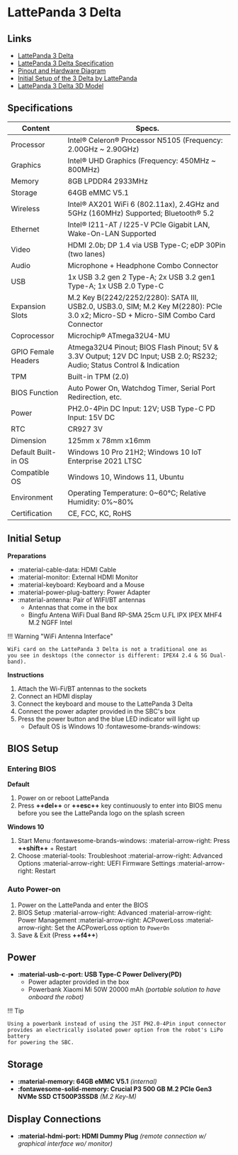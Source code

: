 # LattePanda 3 Delta

## Links

- [LattePanda 3 Delta](https://www.lattepanda.com/lattepanda-3-delta)
- [LattePanda 3 Delta Specification](https://docs.lattepanda.com/content/3rd_delta_edition/specification/)
- [Pinout and Hardware Diagram](https://docs.lattepanda.com/content/3rd_delta_edition/io_playability/)
- [Initial Setup of the 3 Delta by LattePanda](https://docs.lattepanda.com/content/3rd_delta_edition/get_started/)
- [LattePanda 3 Delta 3D Model](https://github.com/LattePandaTeam/LattePanda-3D-Models/tree/master/LattePanda%203%20Delta)

## Specifications

| Content             | Specs.                                                       |
| ------------------- | ------------------------------------------------------------ |
| Processor           | Intel® Celeron® Processor N5105 (Frequency: 2.00GHz ~ 2.90GHz) |
| Graphics            | Intel® UHD Graphics (Frequency: 450MHz ~ 800MHz)             |
| Memory              | 8GB LPDDR4 2933MHz                                           |
| Storage             | 64GB eMMC V5.1                                               |
| Wireless            | Intel® AX201 WiFi 6 (802.11ax), 2.4GHz and 5GHz (160MHz) Supported; Bluetooth® 5.2 |
| Ethernet            | Intel® I211-AT / I225-V PCIe Gigabit LAN, Wake-On-LAN Supported |
| Video               | HDMI 2.0b; DP 1.4 via USB Type-C; eDP 30Pin (two lanes)      |
| Audio               | Microphone + Headphone Combo Connector                       |
| USB                 | 1x USB 3.2 gen 2 Type-A; 2x USB 3.2 gen1 Type-A; 1x USB 2.0 Type-C |
| Expansion Slots     | M.2 Key B(2242/2252/2280): SATA III, USB2.0, USB3.0, SIM; M.2 Key M(2280): PCIe 3.0 x2; Micro-SD + Micro-SIM Combo Card Connector |
| Coprocessor         | Microchip® ATmega32U4-MU                                     |
| GPIO Female Headers | Atmega32U4 Pinout; BIOS Flash Pinout; 5V & 3.3V Output; 12V DC Input; USB 2.0; RS232; Audio; Status Control & Indication |
| TPM                 | Built-in TPM (2.0)                                           |
| BIOS Function       | Auto Power On, Watchdog Timer, Serial Port Redirection, etc. |
| Power               | PH2.0-4Pin DC Input: 12V; USB Type-C PD Input: 15V DC        |
| RTC                 | CR927 3V                                                     |
| Dimension           | 125mm x 78mm x16mm                                           |
| Default Built-in OS | Windows 10 Pro 21H2; Windows 10 IoT Enterprise 2021 LTSC     |
| Compatible OS       | Windows 10, Windows 11, Ubuntu                               |
| Environment         | Operating Temperature: 0~60℃; Relative Humidity: 0%~80%      |
| Certification       | CE, FCC, KC, RoHS                                            |

## Initial Setup

**Preparations**

- :material-cable-data:         HDMI Cable
- :material-monitor:            External HDMI Monitor
- :material-keyboard:           Keyboard and a Mouse
- :material-power-plug-battery: Power Adapter
- :material-antenna:            Pair of WIFI/BT antennas
    - Antennas that come in the box
    - Bingfu Antena WiFi Dual Band RP-SMA 25cm U.FL IPX IPEX MHF4 M.2 NGFF Intel

!!! Warning "WiFi Antenna Interface"

    WiFi card on the LattePanda 3 Delta is not a traditional one as
    you see in desktops (the connector is different: IPEX4 2.4 & 5G Dual-band).

**Instructions**

1. Attach the Wi-Fi/BT antennas to the sockets
2. Connect an HDMI display
3. Connect the keyboard and mouse to the LattePanda 3 Delta
4. Connect the power adapter provided in the SBC's box
5. Press the power button and the blue LED indicator will light up
    - Default OS is Windows 10 :fontawesome-brands-windows:

## BIOS Setup

### Entering BIOS

**Default**

1. Power on or reboot LattePanda
2. Press **++del++** or **++esc++** key continuously to
   enter into BIOS menu before you see the LattePanda logo on the splash screen

**Windows 10**

1. Start Menu :fontawesome-brands-windows: :material-arrow-right:
   Press **++shift++** + Restart
2. Choose :material-tools: Troubleshoot :material-arrow-right: Advanced Options
   :material-arrow-right: UEFI Firmware Settings :material-arrow-right:
   Restart

### Auto Power-on

1. Power on the LattePanda and enter the BIOS
2. BIOS Setup :material-arrow-right: Advanced :material-arrow-right:
   Power Management :material-arrow-right: ACPowerLoss :material-arrow-right:
   Set the ACPowerLoss option to `PowerOn`
3. Save & Exit (Press **++f4++**)

## Power

- **:material-usb-c-port: USB Type-C Power Delivery(PD)**
    - Power adapter provided in the box
    - Powerbank Xiaomi Mi 50W 20000 mAh _(portable solution to have onboard the_
      _robot)_

!!! Tip

    Using a powerbank instead of using the JST PH2.0-4Pin input connector
    provides an electrically isolated power option from the robot's LiPo battery
    for powering the SBC.

## Storage

- **:material-memory: 64GB eMMC V5.1** _(internal)_
- **:fontawesome-solid-memory: Crucial P3 500 GB M.2 PCIe Gen3 NVMe SSD**
  **CT500P3SSD8** _(M.2 Key-M)_

## Display Connections

- **:material-hdmi-port: HDMI Dummy Plug**
  _(remote connection w/ graphical interface wo/ monitor)_

